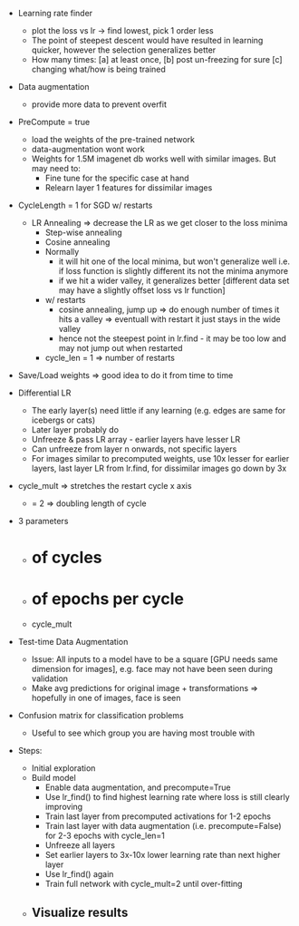 - Learning rate finder
  - plot the loss vs lr -> find lowest, pick 1 order less
  - The point of steepest descent would have resulted in learning quicker, however the selection generalizes better
  - How many times: [a] at least once, [b] post un-freezing for sure [c] changing what/how is being trained

- Data augmentation
  - provide more data to prevent overfit

- PreCompute = true
  - load the weights of the pre-trained network
  - data-augmentation wont work
  - Weights for 1.5M imagenet db works well with similar images. But may need to:
    - Fine tune for the specific case at hand
    - Relearn layer 1 features for dissimilar images

- CycleLength = 1 for SGD w/ restarts
  - LR Annealing => decrease the LR as we get closer to the loss minima
    - Step-wise annealing
    - Cosine annealing
    - Normally
      - it will hit one of the local minima, but won't generalize well i.e. if loss function is slightly different its not the minima anymore
      - if we hit a wider valley, it generalizes better [different data set may have a slightly offset loss vs lr function]
    - w/ restarts
      - cosine annealing, jump up => do enough number of times it hits a valley => eventuall with restart it just stays in the wide valley
      - hence not the steepest point in lr.find - it may be too low and may not jump out when restarted
    - cycle_len = 1 => number of restarts

- Save/Load weights => good idea to do it from time to time

- Differential LR
  - The early layer(s) need little if any learning (e.g. edges are same for icebergs or cats)
  - Later layer probably do
  - Unfreeze & pass LR array - earlier layers have lesser LR
  - Can unfreeze from layer n onwards, not specific layers
  - For images similar to precomputed weights, use 10x lesser for earlier layers, last layer LR from lr.find, for dissimilar images go down by 3x

- cycle_mult => stretches the restart cycle x axis
  - = 2 => doubling length of cycle

- 3 parameters
  - # of cycles
  - # of epochs per cycle
  - cycle_mult

- Test-time Data Augmentation
  - Issue: All inputs to a model have to be a square [GPU needs same dimension for images], e.g. face may not have been seen during validation
  - Make avg predictions for original image + transformations => hopefully in one of images, face is seen

- Confusion matrix for classification problems
  - Useful to see which group you are having most trouble with

- Steps:
  - Initial exploration
  - Build model
    - Enable data augmentation, and precompute=True
    - Use lr_find() to find highest learning rate where loss is still clearly improving
    - Train last layer from precomputed activations for 1-2 epochs
    - Train last layer with data augmentation (i.e. precompute=False) for 2-3 epochs with cycle_len=1
    - Unfreeze all layers
    - Set earlier layers to 3x-10x lower learning rate than next higher layer
    - Use lr_find() again
    - Train full network with cycle_mult=2 until over-fitting
  - Visualize results
    -
